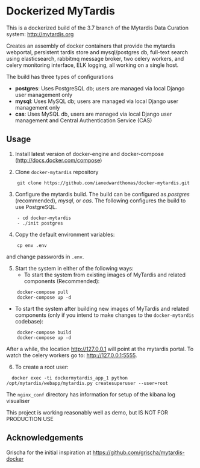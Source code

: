 Dockerized MyTardis
===================

This is a dockerized build of the 3.7 branch of the Mytardis Data Curation system: http://mytardis.org

Creates an assembly of docker containers that provide the mytardis webportal, persistent tardis store and mysql/postgres db, full-text search using elasticsearch, rabbitmq message broker, two celery workers, and celery monitoring interface, ELK logging,  all working on a single host.

The build has three types of configurations
- **postgres**: Uses PostgreSQL db; users are managed via local Django user management only
- **mysql**: Uses MySQL db; users are managed via local Django user management only
- **cas**: Uses MySQL db, users are managed via local Django user management and Central Authentication Service (CAS)


Usage
-----

1. Install latest version of docker-engine and docker-compose (http://docs.docker.com/compose)

2. Clone `docker-mytardis` repository
```
    git clone https://github.com/ianedwardthomas/docker-mytardis.git
```

3. Configure the mytardis build. The build can be configured as *postgres* (recommended), *mysql*, or *cas*. The following configures the build to use PostgreSQL.
```
    - cd docker-mytardis
    - ./init postgres
```

4. Copy the default environment variables:
```
    cp env .env
```
  and change passwords in ```.env```.

5. Start the system in either of the following ways:
   - To start the system from existing images of MyTardis and related components (Recommended):
```
    docker-compose pull
    docker-compose up -d
```

  - To start the system after building new images of MyTardis and related components (only if you intend to make changes to the `docker-mytardis` codebase):
```
    docker-compose build
    docker-compose up -d

```

  After a while, the location http://127.0.0.1 will point at the mytardis portal. To watch the celery workers go to: http://127.0.0.1:5555.

6. To create a root user:

```  
  docker exec -ti dockermytardis_app_1 python /opt/mytardis/webapp/mytardis.py createsuperuser --user=root
```

The ```nginx_conf``` directory has information for setup of the kibana log visualiser

This project is working reasonably well as demo, but IS NOT FOR PRODUCTION USE


Acknowledgements
----------------

Grischa for the initial inspiration at https://github.com/grischa/mytardis-docker
